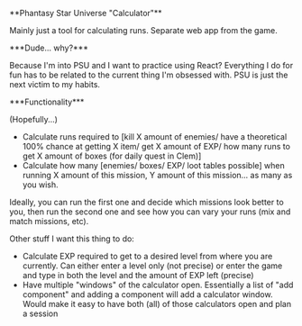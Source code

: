 \*\*Phantasy Star Universe "Calculator"\*\*

Mainly just a tool for calculating runs. Separate web app from the game.



\*\*\*Dude... why?\*\*\*

Because I'm into PSU and I want to practice using React? Everything I do for fun has to be related to the current thing I'm obsessed with. PSU is just the next victim to my habits.



\*\*\*Functionality\*\*\*

(Hopefully...)

* Calculate runs required to \[kill X amount of enemies/ have a theoretical 100% chance at getting X item/ get X amount of EXP/ how many runs to get X amount of boxes (for daily quest in Clem)]
* Calculate how many \[enemies/ boxes/ EXP/ loot tables possible] when running X amount of this mission, Y amount of this mission... as many as you wish.

Ideally, you can run the first one and decide which missions look better to you, then run the second one and see how you can vary your runs (mix and match missions, etc).



Other stuff I want this thing to do:

* Calculate EXP required to get to a desired level from where you are currently. Can either enter a level only (not precise) or enter the game and type in both the level and the amount of EXP left (precise)
* Have multiple "windows" of the calculator open. Essentially a list of "add component" and adding a component will add a calculator window. Would make it easy to have both (all) of those calculators open and plan a session
